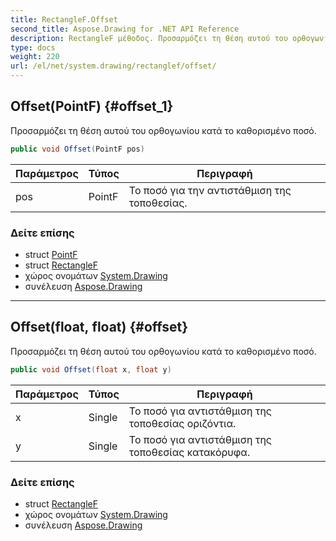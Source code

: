 ```yaml
---
title: RectangleF.Offset
second_title: Aspose.Drawing for .NET API Reference
description: RectangleF μέθοδος. Προσαρμόζει τη θέση αυτού του ορθογωνίου κατά το καθορισμένο ποσό.
type: docs
weight: 220
url: /el/net/system.drawing/rectanglef/offset/
---
```

## Offset(PointF) {#offset_1}

Προσαρμόζει τη θέση αυτού του ορθογωνίου κατά το καθορισμένο ποσό.

```csharp
public void Offset(PointF pos)
```

| Παράμετρος | Τύπος | Περιγραφή |
| --- | --- | --- |
| pos | PointF | Το ποσό για την αντιστάθμιση της τοποθεσίας. |

### Δείτε επίσης

* struct [PointF](../../pointf/)
* struct [RectangleF](../)
* χώρος ονομάτων [System.Drawing](../../rectanglef/)
* συνέλευση [Aspose.Drawing](../../../)

---

## Offset(float, float) {#offset}

Προσαρμόζει τη θέση αυτού του ορθογωνίου κατά το καθορισμένο ποσό.

```csharp
public void Offset(float x, float y)
```

| Παράμετρος | Τύπος | Περιγραφή |
| --- | --- | --- |
| x | Single | Το ποσό για αντιστάθμιση της τοποθεσίας οριζόντια. |
| y | Single | Το ποσό για αντιστάθμιση της τοποθεσίας κατακόρυφα. |

### Δείτε επίσης

* struct [RectangleF](../)
* χώρος ονομάτων [System.Drawing](../../rectanglef/)
* συνέλευση [Aspose.Drawing](../../../)


